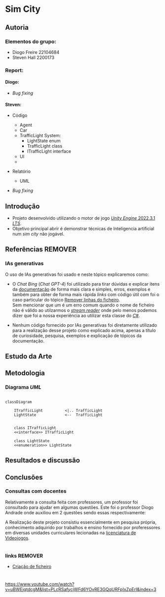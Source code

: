 # Sim City

## Autoria

### Elementos do grupo:
- Diogo Freire  22104684
- Steven Hall   2200173
  
### Report:
#### Diogo:
- _Bug fixing_  


#### Steven: 
- Código 
  - Agent
  - Car 
  - TrafficLight System:   
    - LightState enum
    - TrafficLight class
    - ITrafficLight interface
  - UI
  - 
- Relatório
  - UML 
  
- _Bug fixing_


## Introdução

- Projeto desenvolvido utilizando o motor de jogo [_Unity Engine_ 2022.3.1 _LTS_](https://unity.com/releases/editor/whats-new/2022.3.1#release-notes).
- Objetivo principal abrir é demonstrar técnicas de Inteligencia artificial num _sim city_ não jogável. 



## Referências  REMOVER

### IAs generativas
  O uso de IAs generativas foi usado e neste tópico explicaremos como: 
- O _Chat Bing_ (_Chat GPT-4_) foi utilizado para tirar dúvidas e explicar itens da [documentação](https://learn.microsoft.com/en-us/dotnet/api/?view=netstandard-2.1) de forma mais clara e simples, erros, exemplos e também para obter de forma mais rápida _links_ com código útil com foi o caso particular do tópico [Remover linhas do ficheiro](https://stacktuts.com/how-to-delete-a-line-from-a-text-file-in-c).   
  Sem mencionar que um é um erro comum quando o nome de ficheiro não é válido ao utilzarmos o [_stream reader_](https://learn.microsoft.com/en-us/dotnet/api/system.io.streamreader?view=netstandard-2.1) onde pelo menos podemos dizer que foi a nossa experiência ao utilizar esta classe do [_C#_](https://learn.microsoft.com/en-us/dotnet/csharp/).

  
- Nenhum código fornecido por IAs generativas foi diretamente utilizado para a realização desse projeto como explicado acima, apenas a título de curiosidade, pesquisa, exemplos e explicação de tópicos da documentação.


## Estudo da Arte

## Metodologia


### Diagrama _UML_



```mermaid

classDiagram

    ITrafficLight          <|.. TrafficLight
    LightState             <--  TrafficLight


    class ITrafficLight
    <<interface>> ITrafficLight

    class LightState
    <<enumeration>> LightState 

```



## Resultados e discussão

## Conclusões

### Consultas com docentes
Relativamente a consulta feita com professores, um professor foi consultado para ajudar em algumas questões. Este foi o professor Diogo Andrade onde auxiliou em 2 questões sendo essas respectivamente:

  
  A Realização deste projeto consistiu essencialmente em pesquisa própria, conhecimento adquirido por trabalhos e ensino fornecido por proferessores em diversas unidades curriculares lecionadas na [licenciatura de Videojogos](https://www.ulusofona.pt/lisboa/licenciaturas/videojogos).
#

### links REMOVER
* [Criação de ficheiro](https://learn.microsoft.com/en-us/dotnet/api/system.io.file.create?view=netstandard-2.1#system-io-file-create(system-string))
  
#


https://www.youtube.com/watch?v=uBWEjqtdcgM&list=PLcRSafycjWFd6YOvRE3GQqURFpIxZpErI&index=3
